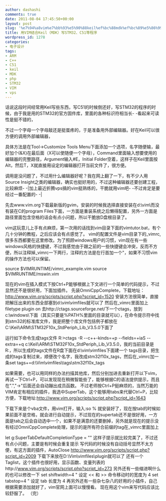 ```yaml
---
author: dashashi
comments: true
date: 2011-08-04 17:45:50+00:00
layout: post
slug: '%e7%94%a8vim%e7%bb%93%e5%90%88keil%ef%bc%88mdk%ef%bc%89%e5%86%99stm32%e3%80%81c51%e7%ad%89%e7%a8%8b%e5%ba%8f'
title: 用VIM结合Keil（MDK）写STM32、C51等程序
wordpress_id: 1278
categories:
- 电子设计
tags:
- ARM
- C++
- C51
- keil
- MDK
- php
- STM32
- VIM
- vps
---
```


话说这段时间经常用Keil写些东西，写C51的时候倒还好，写STM32的程序的时候，由于我是用的STM32的官方固件库，里面的各种标识符相当长- -看起来可读性是挺不错的，

不过一个字母一个字母敲还是挺蛋疼的，于是准备用外部编辑器。好在Keil可以很方便的调用外部编辑器，
<!-- more -->
具体方法是在Tool→Customize Tools Menu下面添加一个选项，名字随便输，最好加个(&X)在最后面（X可以使随便一个字母），Command里面输入想要使用的编辑器的完整路径，Argument输入#E，Initial Folder空着，这样子在Keil里面按Alt，然后T，X就直接用设定的编辑器打开当前文件了，很方便。

调用是没问题了，不过用什么编辑器好呢？我在网上翻了一下，有不少人用Source Insight之类的编辑器，确实也挺好用的，不过这种编辑器还要创建工程，比较麻烦- -|加上最近折腾vps搞的vim挺熟练的，干脆就用vim吧- -不过肯定是要经过一番配置的- -|

先去www.vim.org下载最新版的gvim，安装的时候我选择直接安装在d:\vim\而没有装在C的program Files下面，一方面是重装系统之后懒得配置，另外一方面是路径里面包含空格的话会有点小问题，所以干脆放D盘根目录了。

vim这玩意儿上手有点麻烦，第一次用的话找到vim目录下面的vimtutor.bat，有个几十分钟的教程，之后应该会有点感觉了。
vim的配置文件是vim目录下的_vimrc,很多东西都要在这里修改。为了照顾windows用户的习惯，vim现在有一些windows风格的快捷键，不过我感觉由于跟之前的一些快捷键会冲突，反而不方便，所以注释掉_vimrc一下两行，注释的方法是在行首加一个"，如果不习惯vim的操作方法也可以保留。

source $VIMRUNTIME/vimrc_example.vim
source $VIMRUNTIME/mswin.vim

现在的vim在插入模式下按Ctrl+P能够根据上下文进行一个简单的代码提示，不过显然还不是很好用，下面加插件。
先装OmniCppComplete，下载地址：http://www.vim.org/scripts/script.php?script_id=1520
安装方法很简单，直接把解压出来的东西全部塞到d:\vim\vimfiles就可以了
然后在_vimrc里面加上 filetype plugin on
去http://ctags.sourceforge.net/下一个ctags，放到c:\windows\下面（其实只要是%PATH%里面的目录就可以），在命令提示符中找到stm32的标准库文件，我是把整个库文件包括例子都放在C:\Keil\ARM\STM32F10x_StdPeriph_Lib_V3.5.0下面了

运行如下命令生成tags文件
R:\>ctags -R --c++-kinds=+p --fields=+iaS --extra=+q c:\Keil\ARM\STM32F10x_StdPeriph_Lib_V3.5.0，我的当前目录是R:，所以生成的tags文件在R盘下面在d:\vim\vimfiles下面建一个 tags目录，把生成的tags复制过来，顺便改个名字，我改成stm32f10x_tags，然后在_vimrc加一条set tags+=d:\Vim\vimfiles\tags\stm32f10x_tags

如果需要，也可以用同样的办法扫描其他库，然后分别加进去重新打开以下vim，再试一下Ctrl+P，可以发现现在稍微智能些了，能够根据C的语法提供提示，而且在".","->"后面还会自动蹦出成员函数。
不过老师按Ctrl+P挺麻烦的，当然万能的VIM肯定有相应的插件，我选中SuperTab，这个能够用tabs来代替Ctrl+P，比较方便，下载地址:http://www.vim.org/scripts/script.php?script_id=1643

下载下来是个vba文件，用vim打开，输入:so % 就安装好了，现在按tab的时候如果前面不是空格，就会进行自动提示，不过现在的supertab还不是很好用，一方面是tab之后会自动选中一个，如果不是满意的还要删掉，另外就是现在的提示没有经过OmniCppComplete处理，提示的是所有符合前缀的tag在_vimrc里面加上

let g:SuperTabDefaultCompletionType = "<c-x><c-o><c-p>"
这样子提示就比较完美了，不过还有点小问题，主要是有时候会重复提示
写代码的时候没有自动括号显然不太方便，有这方面的插件，AutoClose http://www.vim.org/scripts/script.php?script_id=2009
下载下来放在D:\Vim\vimfiles\plugin就可以了
还有一个Taglist，这个插件也很好用，显示函数、变量列表的http://www.vim.org/scripts/script.php?script_id=273
另外还有一些缩进啊什么的也可以修改一下
set shiftwidth=4 " 设定 << 和 >> 命令移动时的宽度为 4
set tabstop=4 " 设定 tab 长度为 4
再另外还有一些杂七杂八的好用的小插件，自己根据需要添加就好了，vim官网上面可以慢慢看。
现在用这个vim来写代码应该比较舒服了。
（完）

